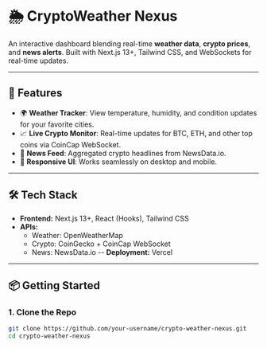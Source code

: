 # 🌦️ CryptoWeather Nexus

An interactive dashboard blending real-time **weather data**, **crypto prices**, and **news alerts**. Built with Next.js 13+, Tailwind CSS, and WebSockets for real-time updates.

---

## 🚀 Features

- 🌍 **Weather Tracker**: View temperature, humidity, and condition updates for your favorite cities.
- 📈 **Live Crypto Monitor**: Real-time updates for BTC, ETH, and other top coins via CoinCap WebSocket.
- 📰 **News Feed**: Aggregated crypto headlines from NewsData.io.
- 📱 **Responsive UI**: Works seamlessly on desktop and mobile.

---

## 🛠️ Tech Stack

- **Frontend:** Next.js 13+, React (Hooks), Tailwind CSS
- **APIs:**
  - Weather: OpenWeatherMap
  - Crypto: CoinGecko + CoinCap WebSocket
  - News: NewsData.io
-- **Deployment:** Vercel

---

## 📦 Getting Started

### 1. Clone the Repo

```bash
git clone https://github.com/your-username/crypto-weather-nexus.git
cd crypto-weather-nexus
